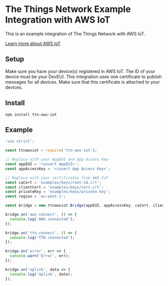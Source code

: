 # The Things Network Example Integration with AWS IoT

This is an example integration of The Things Network with AWS IoT.

[Learn more about AWS IoT](https://aws.amazon.com/iot/how-it-works/)

## Setup

Make sure you have your device(s) registered in AWS IoT. The ID of your device must be your DevEUI. This integration uses one certificate to publish messages for all devices. Make sure that this certificate is attached to your devices.

## Install

```
npm install ttn-aws-iot
```

## Example

```js
'use strict';

const ttnawsiot = require('ttn-aws-iot');

// Replace with your AppEUI and App Access Key
const appEUI = '<insert AppEUI>';
const appAccessKey = '<insert App Access Key>';

// Replace with your certificates from AWS IoT
const caCert = 'examples/keys/root-CA.crt';
const clientCert = 'examples/keys/cert.crt';
const privateKey = 'examples/keys/private.key';
const region = 'eu-west-1';

const bridge = new ttnawsiot.Bridge(appEUI, appAccessKey, caCert, clientCert, privateKey, region);

bridge.on('aws-connect', () => {
  console.log('AWS connected');
});

bridge.on('ttn-connect', () => {
  console.log('TTN connected');
});

bridge.on('error', err => {
  console.warn('Error', err);
});

bridge.on('uplink', data => {
  console.log('Uplink', data);
});
```
